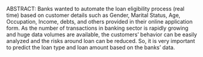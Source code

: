 ABSTRACT:
Banks wanted to automate the loan eligibility process (real time) based on customer details such as Gender, Marital Status, Age, Occupation, Income, debts, and others provided in their online application form. As the number of transactions in banking sector is rapidly growing and huge data volumes are available, the customers’ behavior can be easily analyzed and the risks around loan can be reduced. So, it is very important to predict the loan type and loan amount based on the banks’ data.
